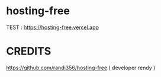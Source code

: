 # hosting-free

TEST : https://hosting-free.vercel.app

# CREDITS
https://github.com/randi356/hosting-free ( developer rendy )
